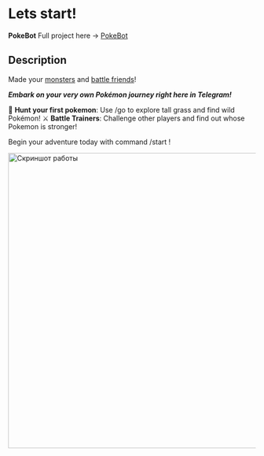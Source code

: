 # Lets start!
**PokeBot** Full project here -> [PokeBot](https://github.com/Funny203/M1L4)

## Description
Made your <ins>monsters</ins> and <ins>battle friends</ins>!

***Embark on your very own Pokémon journey right here in Telegram!***

🌿 **Hunt your first pokemon**: Use /go to explore tall grass and find wild Pokémon!
⚔️ **Battle Trainers**: Challenge other players and find out whose Pokemon is stronger!

Begin your adventure today with command /start !

<img src="C:\Users\Naga\Downloads\Telegram Desktop" alt="Скриншот работы" width="600"/>
